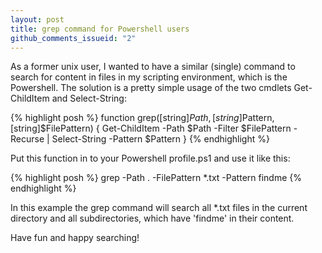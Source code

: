 ```yaml
---
layout: post
title: grep command for Powershell users
github_comments_issueid: "2"
---
```


As a former unix user, I wanted to have a similar (single) command to search for content in files in my scripting environment, which is the Powershell. The solution is a pretty simple usage of the two cmdlets Get-ChildItem and Select-String:

{% highlight posh %}
function grep([string]$Path, [string]$Pattern, [string]$FilePattern)
{
    Get-ChildItem -Path $Path -Filter $FilePattern -Recurse | Select-String -Pattern $Pattern
}
{% endhighlight %}

Put this function in to your Powershell profile.ps1 and use it like this:

{% highlight posh %}
grep -Path . -FilePattern *.txt -Pattern findme
{% endhighlight %}

In this example the grep command will search all *.txt files in the current directory and all subdirectories, which have 'findme' in their content.

Have fun and happy searching!
